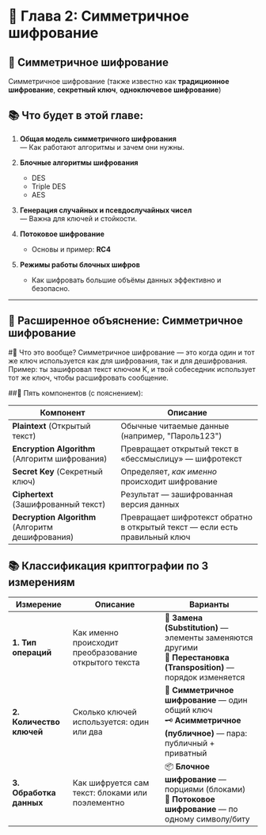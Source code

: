 # 🧩 Глава 2: Симметричное шифрование

## 🔐 Симметричное шифрование

Симметричное шифрование (также известно как **традиционное шифрование**, **секретный ключ**, **одноключевое шифрование**)

## 📚 Что будет в этой главе:

1. **Общая модель симметричного шифрования**  
   — Как работают алгоритмы и зачем они нужны.

2. **Блочные алгоритмы шифрования**  
   - DES  
   - Triple DES  
   - AES  

3. **Генерация случайных и псевдослучайных чисел**  
   — Важна для ключей и стойкости.

4. **Потоковое шифрование**  
   - Основы и пример: **RC4**

5. **Режимы работы блочных шифров**  
   - Как шифровать большие объёмы данных эффективно и безопасно.

---
## 🔐 Расширенное объяснение: Симметричное шифрование

#🧩 Что это вообще?
Симметричное шифрование — это когда один и тот же ключ используется как для шифрования, так и для дешифрования. Пример: ты зашифровал текст ключом K, и твой собеседник использует тот же ключ, чтобы расшифровать сообщение.

##🧱 Пять компонентов (с пояснением):

| Компонент                                        | Описание                                                                   |
| ------------------------------------------------ | -------------------------------------------------------------------------- |
| **Plaintext** (Открытый текст)                   | Обычные читаемые данные (например, "Пароль123")                            |
| **Encryption Algorithm** (Алгоритм шифрования)   | Превращает открытый текст в «бессмыслицу» — шифротекст                     |
| **Secret Key** (Секретный ключ)                  | Определяет, *как именно* происходит шифрование                             |
| **Ciphertext** (Зашифрованный текст)             | Результат — зашифрованная версия данных                                    |
| **Decryption Algorithm** (Алгоритм дешифрования) | Превращает шифротекст обратно в открытый текст — если есть правильный ключ |

## 📚 Классификация криптографии по 3 измерениям

| Измерение                | Описание                                              | Варианты                                                                                                               |
| ------------------------ | ----------------------------------------------------- | ---------------------------------------------------------------------------------------------------------------------- |
| **1. Тип операций**      | Как именно происходит преобразование открытого текста | 🔁 **Замена (Substitution)** — элементы заменяются другими<br>🔄 **Перестановка (Transposition)** — порядок изменяется |
| **2. Количество ключей** | Сколько ключей используется: один или два             | 🔐 **Симметричное шифрование** — один общий ключ<br>🗝 **Асимметричное (публичное)** — пара: публичный + приватный     |
| **3. Обработка данных**  | Как шифруется сам текст: блоками или поэлементно      | 📦 **Блочное шифрование** — порциями (блоками)<br>📡 **Потоковое шифрование** — по одному символу/биту                 |

